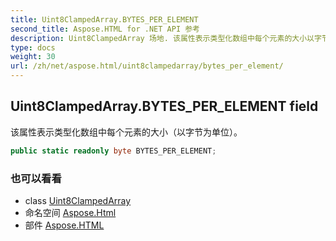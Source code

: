 ```yaml
---
title: Uint8ClampedArray.BYTES_PER_ELEMENT
second_title: Aspose.HTML for .NET API 参考
description: Uint8ClampedArray 场地. 该属性表示类型化数组中每个元素的大小以字节为单位
type: docs
weight: 30
url: /zh/net/aspose.html/uint8clampedarray/bytes_per_element/
---
```

## Uint8ClampedArray.BYTES_PER_ELEMENT field

该属性表示类型化数组中每个元素的大小（以字节为单位）。

```csharp
public static readonly byte BYTES_PER_ELEMENT;
```

### 也可以看看

* class [Uint8ClampedArray](../)
* 命名空间 [Aspose.Html](../../uint8clampedarray/)
* 部件 [Aspose.HTML](../../../)



